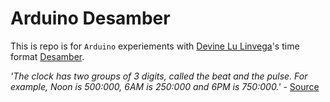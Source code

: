 # Arduino Desamber

This is repo is for `Arduino` experiements with [Devine Lu Linvega](https://github.com/neauoire)'s time format [Desamber](https://wiki.xxiivv.com/#clock).

*'The clock has two groups of 3 digits, called the beat and the pulse. For example, Noon is 500:000, 6AM is 250:000 and 6PM is 750:000.'* - [Source](https://wiki.xxiivv.com/#clock)
